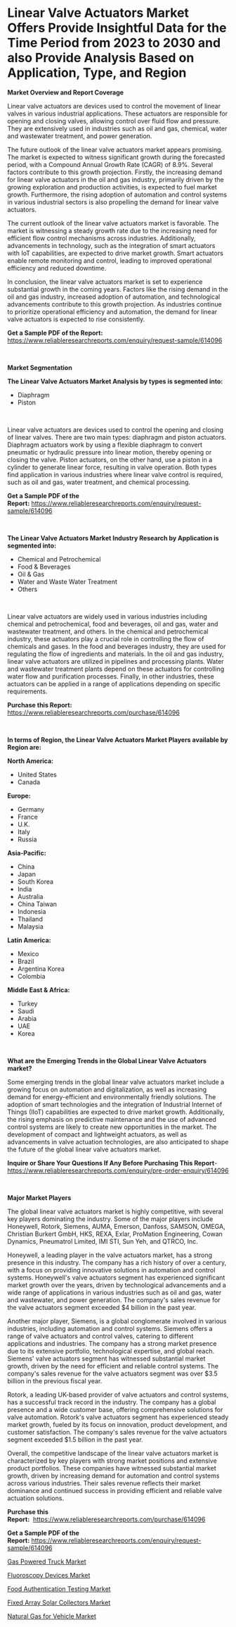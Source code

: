 <p><h1>Linear Valve Actuators Market Offers Provide Insightful Data for the Time Period from 2023 to 2030 and also Provide Analysis Based on Application, Type, and Region</h1></p><p><strong>Market Overview and Report Coverage</strong></p>
<p><p>Linear valve actuators are devices used to control the movement of linear valves in various industrial applications. These actuators are responsible for opening and closing valves, allowing control over fluid flow and pressure. They are extensively used in industries such as oil and gas, chemical, water and wastewater treatment, and power generation.</p><p>The future outlook of the linear valve actuators market appears promising. The market is expected to witness significant growth during the forecasted period, with a Compound Annual Growth Rate (CAGR) of 8.9%. Several factors contribute to this growth projection. Firstly, the increasing demand for linear valve actuators in the oil and gas industry, primarily driven by the growing exploration and production activities, is expected to fuel market growth. Furthermore, the rising adoption of automation and control systems in various industrial sectors is also propelling the demand for linear valve actuators.</p><p>The current outlook of the linear valve actuators market is favorable. The market is witnessing a steady growth rate due to the increasing need for efficient flow control mechanisms across industries. Additionally, advancements in technology, such as the integration of smart actuators with IoT capabilities, are expected to drive market growth. Smart actuators enable remote monitoring and control, leading to improved operational efficiency and reduced downtime.</p><p>In conclusion, the linear valve actuators market is set to experience substantial growth in the coming years. Factors like the rising demand in the oil and gas industry, increased adoption of automation, and technological advancements contribute to this growth projection. As industries continue to prioritize operational efficiency and automation, the demand for linear valve actuators is expected to rise consistently.</p></p>
<p><strong>Get a Sample PDF of the Report:</strong> <a href="https://www.reliableresearchreports.com/enquiry/request-sample/614096">https://www.reliableresearchreports.com/enquiry/request-sample/614096</a></p>
<p>&nbsp;</p>
<p><strong>Market Segmentation</strong></p>
<p><strong>The Linear Valve Actuators Market Analysis by types is segmented into:</strong></p>
<p><ul><li>Diaphragm</li><li>Piston</li></ul></p>
<p>&nbsp;</p>
<p><p>Linear valve actuators are devices used to control the opening and closing of linear valves. There are two main types: diaphragm and piston actuators. Diaphragm actuators work by using a flexible diaphragm to convert pneumatic or hydraulic pressure into linear motion, thereby opening or closing the valve. Piston actuators, on the other hand, use a piston in a cylinder to generate linear force, resulting in valve operation. Both types find application in various industries where linear valve control is required, such as oil and gas, water treatment, and chemical processing.</p></p>
<p><strong>Get a Sample PDF of the Report:</strong>&nbsp;<a href="https://www.reliableresearchreports.com/enquiry/request-sample/614096">https://www.reliableresearchreports.com/enquiry/request-sample/614096</a></p>
<p>&nbsp;</p>
<p><strong>The Linear Valve Actuators Market Industry Research by Application is segmented into:</strong></p>
<p><ul><li>Chemical and Petrochemical</li><li>Food & Beverages</li><li>Oil & Gas</li><li>Water and Waste Water Treatment</li><li>Others</li></ul></p>
<p>&nbsp;</p>
<p><p>Linear valve actuators are widely used in various industries including chemical and petrochemical, food and beverages, oil and gas, water and wastewater treatment, and others. In the chemical and petrochemical industry, these actuators play a crucial role in controlling the flow of chemicals and gases. In the food and beverages industry, they are used for regulating the flow of ingredients and materials. In the oil and gas industry, linear valve actuators are utilized in pipelines and processing plants. Water and wastewater treatment plants depend on these actuators for controlling water flow and purification processes. Finally, in other industries, these actuators can be applied in a range of applications depending on specific requirements.</p></p>
<p><strong>Purchase this Report:</strong>&nbsp; <a href="https://www.reliableresearchreports.com/purchase/614096">https://www.reliableresearchreports.com/purchase/614096</a></p>
<p>&nbsp;</p>
<p><strong>In terms of Region, the Linear Valve Actuators Market Players available by Region are:</strong></p>
<p>
    <p> <strong> North America: </strong>
        <ul>
            <li>United States</li>
            <li>Canada</li>
        </ul>
        </p> 
    <p> <strong> Europe: </strong>
        <ul>
            <li>Germany</li>
            <li>France</li>
            <li>U.K.</li>
            <li>Italy</li>
            <li>Russia</li>
        </ul>
        </p> 
    <p> <strong> Asia-Pacific: </strong>
        <ul>
            <li>China</li>
            <li>Japan</li>
            <li>South Korea</li>
            <li>India</li>
            <li>Australia</li>
            <li>China Taiwan</li>
            <li>Indonesia</li>
            <li>Thailand</li>
            <li>Malaysia</li>
        </ul>
        </p> 
    <p> <strong> Latin America: </strong>
        <ul>
            <li>Mexico</li>
            <li>Brazil</li>
            <li>Argentina Korea</li>
            <li>Colombia</li>
        </ul>
        </p> 
    <p> <strong> Middle East & Africa: </strong>
        <ul>
            <li>Turkey</li>
            <li>Saudi</li>
            <li>Arabia</li>
            <li>UAE</li>
            <li>Korea</li>
        </ul>
    </p>
    </p>
<p>&nbsp;</p>
<p><strong>What are the Emerging Trends in the Global Linear Valve Actuators market?</strong></p>
<p><p>Some emerging trends in the global linear valve actuators market include a growing focus on automation and digitalization, as well as increasing demand for energy-efficient and environmentally friendly solutions. The adoption of smart technologies and the integration of Industrial Internet of Things (IIoT) capabilities are expected to drive market growth. Additionally, the rising emphasis on predictive maintenance and the use of advanced control systems are likely to create new opportunities in the market. The development of compact and lightweight actuators, as well as advancements in valve actuation technologies, are also anticipated to shape the future of the global linear valve actuators market.</p></p>
<p><strong>Inquire or Share Your Questions If Any Before Purchasing This Report</strong>- <a href="https://www.reliableresearchreports.com/enquiry/pre-order-enquiry/614096">https://www.reliableresearchreports.com/enquiry/pre-order-enquiry/614096</a></p>
<p>&nbsp;</p>
<p><strong>Major Market Players</strong></p>
<p><p>The global linear valve actuators market is highly competitive, with several key players dominating the industry. Some of the major players include Honeywell, Rotork, Siemens, AUMA, Emerson, Danfoss, SAMSON, OMEGA, Christian Burkert GmbH, HKS, REXA, Exlar, ProMation Engineering, Cowan Dynamics, Pneumatrol Limited, IMI STI, Sun Yeh, and QTRCO, Inc.</p><p>Honeywell, a leading player in the valve actuators market, has a strong presence in this industry. The company has a rich history of over a century, with a focus on providing innovative solutions in automation and control systems. Honeywell's valve actuators segment has experienced significant market growth over the years, driven by technological advancements and a wide range of applications in various industries such as oil and gas, water and wastewater, and power generation. The company's sales revenue for the valve actuators segment exceeded $4 billion in the past year.</p><p>Another major player, Siemens, is a global conglomerate involved in various industries, including automation and control systems. Siemens offers a range of valve actuators and control valves, catering to different applications and industries. The company has a strong market presence due to its extensive portfolio, technological expertise, and global reach. Siemens' valve actuators segment has witnessed substantial market growth, driven by the need for efficient and reliable control systems. The company's sales revenue for the valve actuators segment was over $3.5 billion in the previous fiscal year.</p><p>Rotork, a leading UK-based provider of valve actuators and control systems, has a successful track record in the industry. The company has a global presence and a wide customer base, offering comprehensive solutions for valve automation. Rotork's valve actuators segment has experienced steady market growth, fueled by its focus on innovation, product development, and customer satisfaction. The company's sales revenue for the valve actuators segment exceeded $1.5 billion in the past year.</p><p>Overall, the competitive landscape of the linear valve actuators market is characterized by key players with strong market positions and extensive product portfolios. These companies have witnessed substantial market growth, driven by increasing demand for automation and control systems across various industries. Their sales revenue reflects their market dominance and continued success in providing efficient and reliable valve actuation solutions.</p></p>
<p><strong>Purchase this Report:</strong>&nbsp;&nbsp;<a href="https://www.reliableresearchreports.com/purchase/614096">https://www.reliableresearchreports.com/purchase/614096</a></p>
<p></p>
<p><strong>Get a Sample PDF of the Report:</strong>&nbsp;<a href="https://www.reliableresearchreports.com/enquiry/request-sample/614096">https://www.reliableresearchreports.com/enquiry/request-sample/614096</a></p>
<p><p><a href="https://medium.com/@walkersipes1943/gas-powered-truck-market-size-growth-forecast-2023-2030-b7b53ecd9e2d">Gas Powered Truck Market</a></p><p><a href="https://www.linkedin.com/pulse/decoding-fluoroscopy-devices-market-deep-dive-latest-trends/">Fluoroscopy Devices Market</a></p><p><a href="https://www.linkedin.com/pulse/food-authentication-testing-market-share-amp-new-trends/">Food Authentication Testing Market</a></p><p><a href="https://www.linkedin.com/pulse/fixed-array-solar-collectors-market-research-report-provides/">Fixed Array Solar Collectors Market</a></p><p><a href="https://medium.com/@malliefeest1955/natural-gas-for-vehicle-market-size-growth-forecast-2023-2030-df214bd233e2">Natural Gas for Vehicle Market</a></p></p>